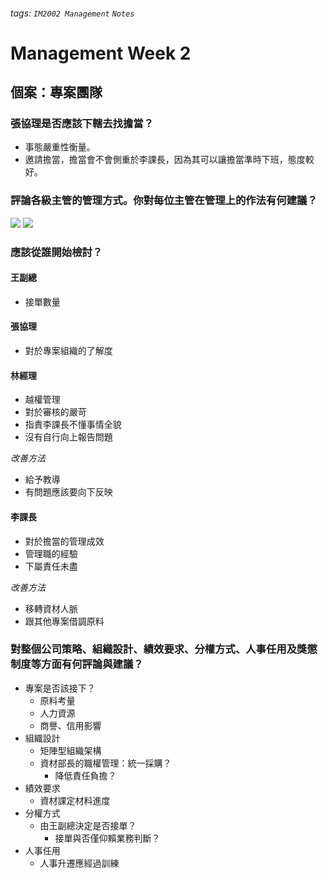 ###### tags: `IM2002 Management` `Notes`
# Management Week 2
## 個案：專案團隊
### 張協理是否應該下轄去找擔當？
* 事態嚴重性衡量。
* 邀請擔當，擔當會不會側重於李課長，因為其可以讓擔當準時下班，態度較好。

### 評論各級主管的管理方式。你對每位主管在管理上的作法有何建議？
![](https://i.imgur.com/5wQkraV.png)
![](https://i.imgur.com/WDeWj49.png)

### 應該從誰開始檢討？
#### 王副總
* 接單數量
#### 張協理
* 對於專案組織的了解度
#### 林經理
* 越權管理
* 對於審核的嚴苛
* 指責李課長不懂事情全貌
* 沒有自行向上報告問題

*改善方法*
* 給予教導
* 有問題應該要向下反映
#### 李課長
* 對於擔當的管理成效
* 管理職的經驗
* 下屬責任未盡

*改善方法*
* 移轉資材人脈
* 跟其他專案借調原料

### 對整個公司策略、組織設計、績效要求、分權方式、人事任用及獎懲制度等方面有何評論與建議？
* 專案是否該接下？
    * 原料考量
    * 人力資源
    * 商譽、信用影響
* 組織設計
    * 矩陣型組織架構
    * 資材部長的職權管理：統一採購？
        * 降低責任負擔？
* 績效要求
    * 資材課定材料進度
* 分權方式
    * 由王副總決定是否接單？
        * 接單與否僅仰賴業務判斷？
* 人事任用
    * 人事升遷應經過訓練

